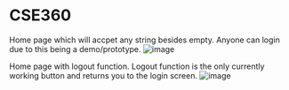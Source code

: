 # CSE360


Home page which will accpet any string besides empty. Anyone can login due to this being a demo/prototype.
![image](https://github.com/gd0rf/CSE360/assets/129639289/e30fac27-7ced-4b59-9db8-af34f643d2f8)

Home page with logout function. Logout function is the only currently working button and returns you to the login screen.
![image](https://github.com/gd0rf/CSE360/assets/129639289/eef4c2bb-c102-49bb-8a5f-1ea1570c7e72)

